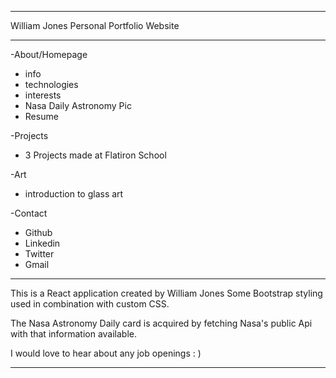 --------------------------------------------------

William Jones Personal Portfolio Website

--------------------------------------------------
-About/Homepage
  - info
  - technologies
  - interests
  - Nasa Daily Astronomy Pic
  - Resume
  
-Projects
  - 3 Projects made at Flatiron School
  
-Art
  - introduction to glass art
  
-Contact
  - Github
  - Linkedin
  - Twitter
  - Gmail
  
--------------------------------------------------
This is a React application created by William Jones
Some Bootstrap styling used in combination with custom CSS.

The Nasa Astronomy Daily card is acquired by fetching Nasa's public Api with that information available.

I would love to hear about any job openings : )

--------------------------------------------------
